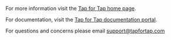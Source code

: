 For more information visit the [Tap for Tap home page](http://tapfortap.com).

For documentation, visit the [Tap for Tap documentation portal](http://tapfortap.com/documentation/Android).

For questions and concerns please email support@tapfortap.com

